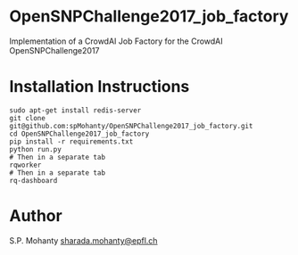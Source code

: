 # OpenSNPChallenge2017_job_factory

Implementation of a CrowdAI Job Factory for the CrowdAI OpenSNPChallenge2017

# Installation Instructions
```
sudo apt-get install redis-server
git clone git@github.com:spMohanty/OpenSNPChallenge2017_job_factory.git
cd OpenSNPChallenge2017_job_factory
pip install -r requirements.txt
python run.py
# Then in a separate tab
rqworker
# Then in a separate tab
rq-dashboard
```

# Author
S.P. Mohanty <sharada.mohanty@epfl.ch>
